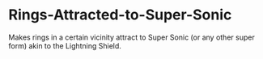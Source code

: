 # Rings-Attracted-to-Super-Sonic
Makes rings in a certain vicinity attract to Super Sonic (or any other super form) akin to the Lightning Shield.
